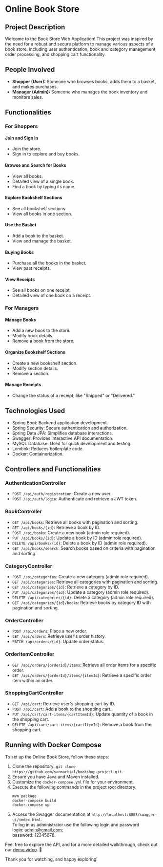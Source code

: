 # Online Book Store

## Project Description

Welcome to the Book Store Web Application! This project was inspired by the need for a robust and secure platform to manage various aspects of a book store, including user authentication, book and category management, order processing, and shopping cart functionality.

## People Involved

- **Shopper (User):** Someone who browses books, adds them to a basket, and makes purchases.
- **Manager (Admin):** Someone who manages the book inventory and monitors sales.

## Functionalities

### For Shoppers

#### Join and Sign In
- Join the store.
- Sign in to explore and buy books.

#### Browse and Search for Books
- View all books.
- Detailed view of a single book.
- Find a book by typing its name.

#### Explore Bookshelf Sections
- See all bookshelf sections.
- View all books in one section.

#### Use the Basket
- Add a book to the basket.
- View and manage the basket.

#### Buying Books
- Purchase all the books in the basket.
- View past receipts.

#### View Receipts
- See all books on one receipt.
- Detailed view of one book on a receipt.

### For Managers

#### Manage Books
- Add a new book to the store.
- Modify book details.
- Remove a book from the store.

#### Organize Bookshelf Sections
- Create a new bookshelf section.
- Modify section details.
- Remove a section.

#### Manage Receipts
- Change the status of a receipt, like "Shipped" or "Delivered."

## Technologies Used

- Spring Boot: Backend application development.
- Spring Security: Secure authentication and authorization.
- Spring Data JPA: Simplifies database interactions.
- Swagger: Provides interactive API documentation.
- MySQL Database: Used for quick development and testing.
- Lombok: Reduces boilerplate code.
- Docker: Containerization.

## Controllers and Functionalities

### AuthenticationController
- `POST /api/auth/registration`: Create a new user.
- `POST /api/auth/login`: Authenticate and retrieve a JWT token.

### BookController
- `GET /api/books`: Retrieve all books with pagination and sorting.
- `GET /api/books/{id}`: Retrieve a book by ID.
- `POST /api/books`: Create a new book (admin role required).
- `PUT /api/books/{id}`: Update a book by ID (admin role required).
- `DELETE /api/books/{id}`: Delete a book by ID (admin role required).
- `GET /api/books/search`: Search books based on criteria with pagination and sorting.

### CategoryController
- `POST /api/categories`: Create a new category (admin role required).
- `GET /api/categories`: Retrieve all categories with pagination and sorting.
- `GET /api/categories/{id}`: Retrieve a category by ID.
- `PUT /api/categories/{id}`: Update a category (admin role required).
- `DELETE /api/categories/{id}`: Delete a category (admin role required).
- `GET /api/categories/{id}/books`: Retrieve books by category ID with pagination and sorting.

### OrderController
- `POST /api/orders`: Place a new order.
- `GET /api/orders`: Retrieve user's order history.
- `PATCH /api/orders/{id}`: Update order status.

### OrderItemController
- `GET /api/orders/{orderId}/items`: Retrieve all order items for a specific order.
- `GET /api/orders/{orderId}/items/{itemId}`: Retrieve a specific order item within an order.

### ShoppingCartController
- `GET /api/cart`: Retrieve user's shopping cart by ID.
- `POST /api/cart`: Add a book to the shopping cart.
- `PUT /api/cart/cart-items/{cartItemId}`: Update quantity of a book in the shopping cart.
- `DELETE /api/cart/cart-items/{cartItemId}`: Remove a book from the shopping cart.

## Running with Docker Compose

To set up the Online Book Store, follow these steps:

1. Clone the repository: `git clone https://github.com/sanmartial/bookshop-project.git`.
2. Ensure you have Java and Maven installed.
3. Customize the `docker-compose.yml` file for your environment.
4. Execute the following commands in the project root directory:
   ```bash
   mvn package
   docker-compose build
   docker-compose up
   
5. Access the Swagger documentation at `http://localhost:8088/swagger-ui/index.html`.  
   To log in as administrator use the following login and password   
    login: admin@gmail.com;  
    password: 12345678.


Feel free to explore the API, and for a more detailed walkthrough, check out our [demo video](https://www.loom.com/share/8c2d1e785f254d4fb25da225f669af09?sid=57788d74-77c7-469c-95e4-966f2fd055c5). 🚀

Thank you for watching, and happy exploring!
